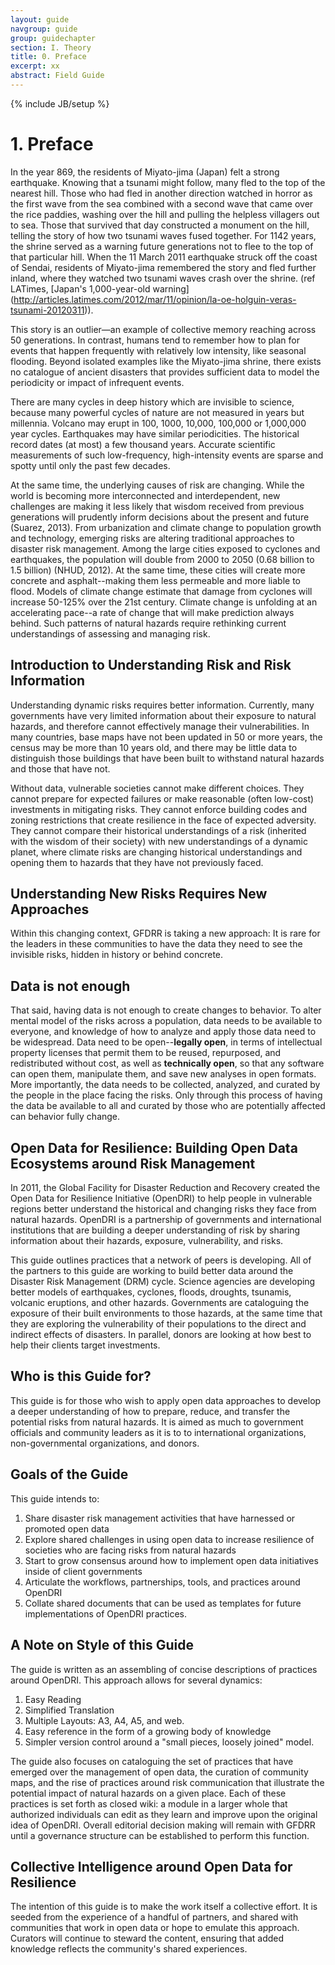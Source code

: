 ```yaml
---
layout: guide
navgroup: guide
group: guidechapter
section: I. Theory
title: 0. Preface
excerpt: xx
abstract: Field Guide
---
```


<!-- prose.io users: leave this bit alone -->
{% include JB/setup %}
<!-- end prose.io restriction -->

# 1.	Preface
In the year 869, the residents of Miyato-jima (Japan) felt a strong earthquake. Knowing that a tsunami might follow, many fled to the top of the nearest hill. Those who had fled in another direction watched in horror as the first wave from the sea combined with a second wave that came over the rice paddies, washing over the hill and pulling the helpless villagers out to sea. Those that survived that day constructed a monument on the hill, telling the story of how two tsunami waves fused together. For 1142 years, the shrine served as a warning future generations not to flee to the top of that particular hill. When the 11 March 2011 earthquake struck off the coast of Sendai, residents of Miyato-jima remembered the story and fled further inland, where they watched two tsunami waves crash over the shrine. (ref LATimes, [Japan's 1,000-year-old warning] (http://articles.latimes.com/2012/mar/11/opinion/la-oe-holguin-veras-tsunami-20120311)). 

This story is an outlier&mdash;an example of collective memory reaching across 50 generations. In contrast, humans tend to remember how to plan for events that happen frequently with relatively low intensity, like seasonal flooding. Beyond isolated examples like the Miyato-jima shrine, there exists no catalogue of ancient disasters that provides sufficient data to model the periodicity or impact of infrequent events. 

There are many cycles in deep history which are invisible to science, because many powerful cycles of nature are not measured in years but millennia. Volcano may erupt in 100, 1000, 10,000, 100,000 or 1,000,000 year cycles. Earthquakes may have similar periodicities. The historical record dates (at most) a few thousand years. Accurate scientific measurements of such low-frequency, high-intensity events are sparse and spotty until only the past few decades.

At the same time, the underlying causes of risk are changing. While the world is becoming more interconnected and interdependent, new challenges are making it less likely that wisdom received from previous generations will prudently inform decisions about the present and future (Suarez, 2013). From urbanization and climate change to population growth and technology, emerging risks are altering traditional approaches to disaster risk management. Among the large cities exposed to cyclones and earthquakes, the population will double from 2000 to 2050 (0.68 billion to 1.5 billion) (NHUD, 2012). At the same time, these cities will create more concrete and asphalt--making them less permeable and more liable to flood. Models of climate change estimate that damage from cyclones will increase 50-125% over the 21st century. Climate change is unfolding at an accelerating pace--a rate of change that will make prediction always behind. Such patterns of natural hazards require rethinking current understandings of assessing and managing risk. 

## Introduction to Understanding Risk and Risk Information
Understanding dynamic risks requires better information. Currently, many governments have very limited information about their exposure to natural hazards, and therefore cannot effectively manage their vulnerabilities. In many countries, base maps have not been updated in 50 or more years, the census may be more than 10 years old, and there may be little data to distinguish those buildings that have been built to withstand natural hazards and those that have not. 

Without data, vulnerable societies cannot make different choices. They cannot prepare for expected failures or make reasonable (often low-cost) investments in mitigating risks. They cannot enforce building codes and zoning restrictions that create resilience in the face of expected adversity. They cannot compare their historical understandings of a risk (inherited with the wisdom of their society) with new understandings of a dynamic planet, where climate risks are changing historical understandings and opening them to hazards that they have not previously faced. 


<!-- OpenDRI as shared problem in risk management -->

## Understanding New Risks Requires New Approaches
Within this changing context, GFDRR is taking a new approach:  It is rare for the leaders in these communities to have the data they need to see the invisible risks, hidden in history or behind concrete. 

## Data is not enough
That said, having data is not enough to create changes to behavior. To alter mental model of the risks across a population, data needs to be available to everyone, and knowledge of how to analyze and apply those data need to be widespread. Data need to be open--**legally open**, in terms of intellectual property licenses that permit them to be reused, repurposed, and redistributed without cost, as well as **technically open**, so that any software can open them, manipulate them, and save new analyses in open formats. More importantly, the data needs to be collected, analyzed, and curated by the people in the place facing the risks. Only through this process of having the data be available to all and curated by those who are potentially affected can behavior fully change.

## Open Data for Resilience: Building Open Data Ecosystems around Risk Management
In 2011, the Global Facility for Disaster Reduction and Recovery created the Open Data for Resilience Initiative (OpenDRI) to help people in vulnerable regions better understand the historical and changing risks they face from natural hazards. OpenDRI is a partnership of governments and international institutions that are building a deeper understanding of risk by sharing information about their hazards, exposure, vulnerability, and risks.

This guide outlines practices that a network of peers is developing. All of the partners to this guide are working to build better data around the Disaster Risk Management (DRM) cycle. Science agencies are developing better models of earthquakes, cyclones, floods, droughts, tsunamis, volcanic eruptions, and other hazards. Governments are cataloguing the exposure of their built environments to those hazards, at the same time that they are exploring the vulnerability of their populations to the direct and indirect effects of disasters. In parallel, donors are looking at how best to help their clients target investments. 

## Who is this Guide for?
This guide is for those who wish to apply open data approaches to develop a deeper understanding of how to prepare, reduce, and transfer the potential risks from natural hazards. It is aimed as much to government officials and community leaders as it is to to international organizations, non-governmental organizations, and donors.

## Goals of the Guide
This guide intends to:

1.	Share disaster risk management activities that have harnessed or promoted open data
2.	Explore shared challenges in using open data to increase resilience of societies who are facing risks from natural hazards
3.	Start to grow consensus around how to implement open data initiatives inside of client governments
4.	Articulate the workflows, partnerships, tools, and practices around OpenDRI
5.	Collate shared documents that can be used as templates for future implementations of OpenDRI practices.

## A Note on Style of this Guide
The guide is written as an assembling of concise descriptions of practices around OpenDRI. This approach allows for several dynamics:

1. Easy Reading
2. Simplified Translation
3. Multiple Layouts: A3, A4, A5, and web.
4. Easy reference in the form of a growing body of knowledge
5. Simpler version control around a "small pieces, loosely joined" model. 

The guide also focuses on cataloguing the set of practices that have emerged over the management of open data, the curation of community maps, and the rise of practices around risk communication that illustrate the potential impact of natural hazards on a given place. Each of these practices is set forth as closed wiki: a module in a larger whole that authorized individuals can edit as they learn and improve upon the original idea of OpenDRI. Overall editorial decision making will remain with GFDRR until a governance structure can be established to perform this function.

## Collective Intelligence around Open Data for Resilience
The intention of this guide is to make the work itself a collective effort. It is seeded from the experience of a handful of partners, and shared with communities that work in open data or hope to emulate this approach. Curators will continue to steward the content, ensuring that added knowledge reflects the community's shared experiences.
